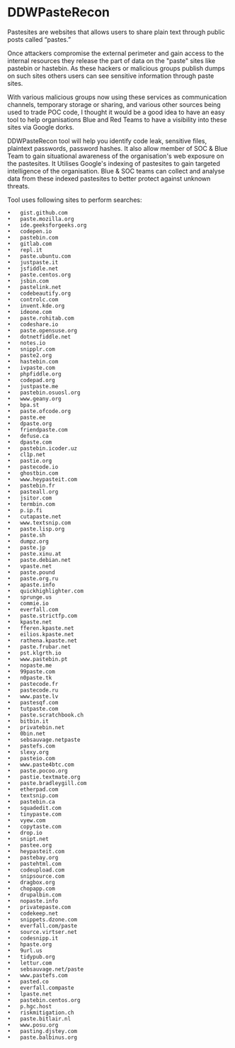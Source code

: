 # DDWPasteRecon

Pastesites are websites that allows users to share plain text through public posts called “pastes.” 

Once attackers compromise the external perimeter and gain access to the internal resources they release the part of data on the "paste" sites like pastebin or hastebin. As these hackers or malicious groups publish dumps on such sites others users can see sensitive information through paste sites.

With various malicious groups now using these services as communication channels, temporary storage or sharing, and various other sources being used to trade POC code, I thought it would be a good idea to have an easy tool to help organisations Blue and Red Teams to have a visibility into these sites via Google dorks. 

DDWPasteRecon tool will help you identify code leak, sensitive files, plaintext passwords, password hashes. It also allow member of SOC & Blue Team to gain situational awareness of the organisation's web exposure on the pastesites. It Utilises Google's indexing of pastesites to gain targeted intelligence of the organisation. Blue & SOC teams can collect and analyse data from these indexed pastesites to better protect against unknown threats.

Tool uses following sites to perform searches:

```
•	gist.github.com
•	paste.mozilla.org
•	ide.geeksforgeeks.org
•	codepen.io
•	pastebin.com
•	gitlab.com
•	repl.it
•	paste.ubuntu.com
•	justpaste.it
•	jsfiddle.net
•	paste.centos.org
•	jsbin.com
•	pastelink.net
•	codebeautify.org
•	controlc.com
•	invent.kde.org
•	ideone.com
•	paste.rohitab.com
•	codeshare.io
•	paste.opensuse.org
•	dotnetfiddle.net
•	notes.io
•	snipplr.com
•	paste2.org
•	hastebin.com
•	ivpaste.com
•	phpfiddle.org
•	codepad.org
•	justpaste.me
•	pastebin.osuosl.org
•	www.geany.org
•	bpa.st
•	paste.ofcode.org
•	paste.ee
•	dpaste.org
•	friendpaste.com
•	defuse.ca
•	dpaste.com
•	pastebin.icoder.uz
•	cl1p.net
•	pastie.org
•	pastecode.io
•	ghostbin.com
•	www.heypasteit.com
•	pastebin.fr
•	pasteall.org
•	jsitor.com
•	termbin.com
•	p.ip.fi
•	cutapaste.net
•	www.textsnip.com
•	paste.lisp.org
•	paste.sh
•	dumpz.org
•	paste.jp
•	paste.xinu.at
•	paste.debian.net
•	vpaste.net
•	paste.pound
•	paste.org.ru
•	apaste.info
•	quickhighlighter.com
•	sprunge.us
•	commie.io
•	everfall.com
•	paste.strictfp.com
•	kpaste.net
•	fferen.kpaste.net
•	eilios.kpaste.net
•	rathena.kpaste.net
•	paste.frubar.net
•	pst.klgrth.io
•	www.pastebin.pt
•	nopaste.me
•	99paste.com
•	n0paste.tk
•	pastecode.fr
•	pastecode.ru
•	www.paste.lv
•	pastesqf.com
•	tutpaste.com
•	paste.scratchbook.ch
•	bitbin.it
•	privatebin.net
•	0bin.net
•	sebsauvage.netpaste
•	pastefs.com
•	slexy.org
•	pasteio.com
•	www.paste4btc.com
•	paste.pocoo.org
•	pastie.textmate.org
•	paste.bradleygill.com
•	etherpad.com
•	textsnip.com
•	pastebin.ca
•	squadedit.com
•	tinypaste.com
•	vyew.com
•	copytaste.com
•	drop.io
•	snipt.net
•	pastee.org
•	heypasteit.com
•	pastebay.org
•	pastehtml.com
•	codeupload.com
•	snipsource.com
•	dragbox.org
•	chopapp.com
•	drupalbin.com
•	nopaste.info
•	privatepaste.com
•	codekeep.net
•	snippets.dzone.com
•	everfall.com/paste
•	source.virtser.net
•	codesnipp.it
•	hpaste.org
•	9url.us
•	tidypub.org
•	lettur.com
•	sebsauvage.net/paste
•	www.pastefs.com
•	pasted.co
•	everfall.compaste
•	lpaste.net
•	pastebin.centos.org
•	p.hgc.host
•	riskmitigation.ch
•	paste.bitlair.nl
•	www.posu.org
•	pasting.djstey.com
•	paste.balbinus.org
```




